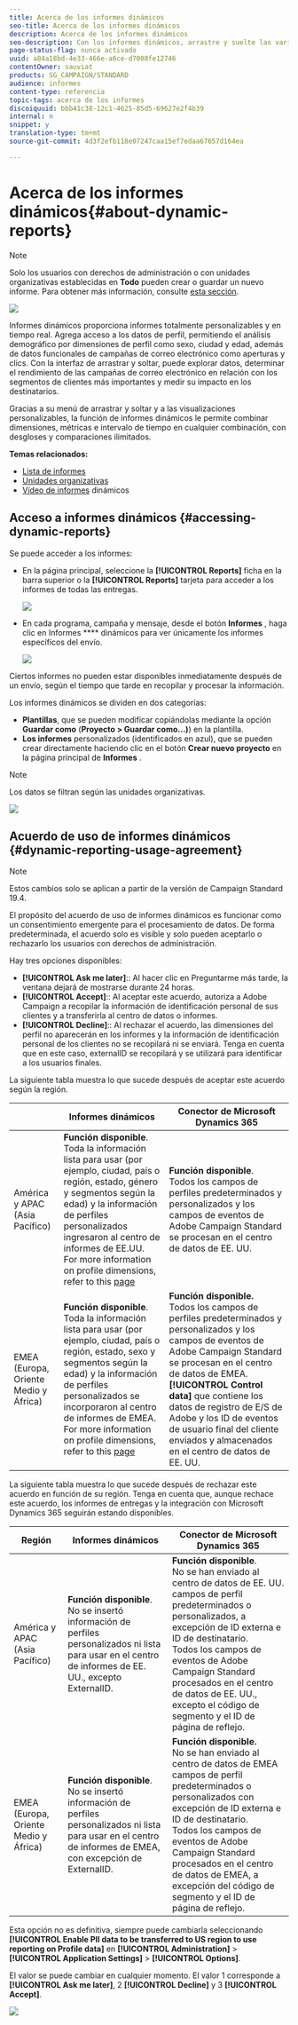 ```yaml
---
title: Acerca de los informes dinámicos
seo-title: Acerca de los informes dinámicos
description: Acerca de los informes dinámicos
seo-description: Con los informes dinámicos, arrastre y suelte las variables y dimensiones en el entorno improvisado y analice el éxito de las campañas.
page-status-flag: nunca activado
uuid: a84a18bd-4e33-466e-a6ce-d7008fe12746
contentOwner: sauviat
products: SG_CAMPAIGN/STANDARD
audience: informes
content-type: referencia
topic-tags: acerca de los informes
discoiquuid: bbb41c38-12c1-4625-85d5-69627e2f4b39
internal: n
snippet: y
translation-type: tm+mt
source-git-commit: 4d3f2efb118e07247caa15ef7edaa67657d164ea

---
```



# Acerca de los informes dinámicos{#about-dynamic-reports}

>[!NOTE]
>
>Solo los usuarios con derechos de administración o con unidades organizativas establecidas en **Todo** pueden crear o guardar un nuevo informe. Para obtener más información, consulte [esta sección](../../administration/using/users-management.md).

![](assets/dynamic_report_intro.png)

Informes dinámicos proporciona informes totalmente personalizables y en tiempo real. Agrega acceso a los datos de perfil, permitiendo el análisis demográfico por dimensiones de perfil como sexo, ciudad y edad, además de datos funcionales de campañas de correo electrónico como aperturas y clics. Con la interfaz de arrastrar y soltar, puede explorar datos, determinar el rendimiento de las campañas de correo electrónico en relación con los segmentos de clientes más importantes y medir su impacto en los destinatarios.

Gracias a su menú de arrastrar y soltar y a las visualizaciones personalizables, la función de informes dinámicos le permite combinar dimensiones, métricas e intervalo de tiempo en cualquier combinación, con desgloses y comparaciones ilimitados.


**Temas relacionados:**

* [Lista de informes](../../reporting/using/defining-the-report-period.md)
* [Unidades organizativas](../../administration/using/organizational-units.md)
* [Vídeo de informes](https://helpx.adobe.com/campaign/kt/acs/using/acs-creating-a-dynamic-report-feature-video-use.html) dinámicos

## Acceso a informes dinámicos {#accessing-dynamic-reports}

Se puede acceder a los informes:

* En la página principal, seleccione la **[!UICONTROL Reports]** ficha en la barra superior o la **[!UICONTROL Reports]** tarjeta para acceder a los informes de todas las entregas.

   ![](assets/campaign_reports_access.png)

* En cada programa, campaña y mensaje, desde el botón **Informes** , haga clic en Informes **** dinámicos para ver únicamente los informes específicos del envío.

   ![](assets/campaign_reports_description.png)

Ciertos informes no pueden estar disponibles inmediatamente después de un envío, según el tiempo que tarde en recopilar y procesar la información.

Los informes dinámicos se dividen en dos categorías:

* **Plantillas**, que se pueden modificar copiándolas mediante la opción **Guardar como** (**Proyecto &gt; Guardar como...)**) en la plantilla.
* **Los informes** personalizados (identificados en azul), que se pueden crear directamente haciendo clic en el botón **Crear nuevo proyecto** en la página principal de **Informes** .

>[!NOTE]
>
>Los datos se filtran según las unidades organizativas.

![](assets/dynamic_report_overview.png)

## Acuerdo de uso de informes dinámicos {#dynamic-reporting-usage-agreement}

>[!NOTE]
>
>Estos cambios solo se aplican a partir de la versión de Campaign Standard 19.4.

El propósito del acuerdo de uso de informes dinámicos es funcionar como un consentimiento emergente para el procesamiento de datos. De forma predeterminada, el acuerdo solo es visible y solo pueden aceptarlo o rechazarlo los usuarios con derechos de administración.

Hay tres opciones disponibles:

* **[!UICONTROL Ask me later]**:: Al hacer clic en Preguntarme más tarde, la ventana dejará de mostrarse durante 24 horas.
* **[!UICONTROL Accept]**:: Al aceptar este acuerdo, autoriza a Adobe Campaign a recopilar la información de identificación personal de sus clientes y a transferirla al centro de datos o informes.
* **[!UICONTROL Decline]**:: Al rechazar el acuerdo, las dimensiones del perfil no aparecerán en los informes y la información de identificación personal de los clientes no se recopilará ni se enviará. Tenga en cuenta que en este caso, externalID se recopilará y se utilizará para identificar a los usuarios finales.

La siguiente tabla muestra lo que sucede después de aceptar este acuerdo según la región.

|  | Informes dinámicos | Conector de Microsoft Dynamics 365 |
|---|---|---|
| América y APAC (Asia Pacífico) | **Función disponible**. <br>Toda la información lista para usar (por ejemplo, ciudad, país o región, estado, género y segmentos según la edad) y la información de perfiles personalizados ingresaron al centro de informes de EE.UU. For more information on profile dimensions, refer to this [page](../../reporting/using/list-of-components-.md) | **Función disponible**. <br>Todos los campos de perfiles predeterminados y personalizados y los campos de eventos de Adobe Campaign Standard se procesan en el centro de datos de EE. UU. |
| EMEA (Europa, Oriente Medio y África) | **Función disponible**. <br>Toda la información lista para usar (por ejemplo, ciudad, país o región, estado, sexo y segmentos según la edad) y la información de perfiles personalizados se incorporaron al centro de informes de EMEA. For more information on profile dimensions, refer to this [page](../../reporting/using/list-of-components-.md) | **Función disponible.** <br>Todos los campos de perfiles predeterminados y personalizados y los campos de eventos de Adobe Campaign Standard se procesan en el centro de datos de EMEA. **[!UICONTROL Control data]** que contiene los datos de registro de E/S de Adobe y los ID de eventos de usuario final del cliente enviados y almacenados en el centro de datos de EE. UU. |

La siguiente tabla muestra lo que sucede después de rechazar este acuerdo en función de su región. Tenga en cuenta que, aunque rechace este acuerdo, los informes de entregas y la integración con Microsoft Dynamics 365 seguirán estando disponibles.

| Región | Informes dinámicos | Conector de Microsoft Dynamics 365 |
|---|---|---|
| América y APAC (Asia Pacífico) | **Función disponible**. <br> No se insertó información de perfiles personalizados ni lista para usar en el centro de informes de EE. UU., excepto ExternalID. | **Función disponible**. <br>No se han enviado al centro de datos de EE. UU. campos de perfil predeterminados o personalizados, a excepción de ID externa e ID de destinatario. <br>Todos los campos de eventos de Adobe Campaign Standard procesados en el centro de datos de EE. UU., excepto el código de segmento y el ID de página de reflejo. |
| EMEA (Europa, Oriente Medio y África) | **Función disponible**. <br>No se insertó información de perfiles personalizados ni lista para usar en el centro de informes de EMEA, con excepción de ExternalID. | **Función disponible.** <br>No se han enviado al centro de datos de EMEA campos de perfil predeterminados o personalizados con excepción de ID externa e ID de destinatario. <br>Todos los campos de eventos de Adobe Campaign Standard procesados en el centro de datos de EMEA, a excepción del código de segmento y el ID de página de reflejo. |

Esta opción no es definitiva, siempre puede cambiarla seleccionando **[!UICONTROL Enable PII data to be transferred to US region to use reporting on Profile data]** en **[!UICONTROL Administration]** &gt; **[!UICONTROL Application Settings]** &gt; **[!UICONTROL Options]**.

El valor se puede cambiar en cualquier momento. El valor 1 corresponde a **[!UICONTROL Ask me later]**, 2 **[!UICONTROL Decline]** y 3 **[!UICONTROL Accept]**.

![](assets/pii_window_2.png)
